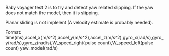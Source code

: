 Baby voyager test 2 is to try and detect yaw related slipping. If the yaw does not match the model, then it is slipping.

Planar sliding is not implelent (A velocity estimate is probably needed).

Format:
time(ms),accel_x(m/s^2),accel_y(m/s^2),accel_z(m/s^2),gyro_x(rad/s),gyro_y(rad/s),gyro_z(rad/s),W_speed_right(pulse count),W_speed_left(pulse count)
yaw_model(rad/s)

